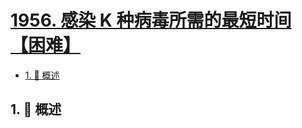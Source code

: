 # [1956. 感染 K 种病毒所需的最短时间【困难】](https://github.com/Tdahuyou/TNotes.leetcode/tree/main/notes/1956.%20%E6%84%9F%E6%9F%93%20K%20%E7%A7%8D%E7%97%85%E6%AF%92%E6%89%80%E9%9C%80%E7%9A%84%E6%9C%80%E7%9F%AD%E6%97%B6%E9%97%B4%E3%80%90%E5%9B%B0%E9%9A%BE%E3%80%91)

<!-- region:toc -->

- [1. 📝 概述](#1--概述)

<!-- endregion:toc -->

## 1. 📝 概述
